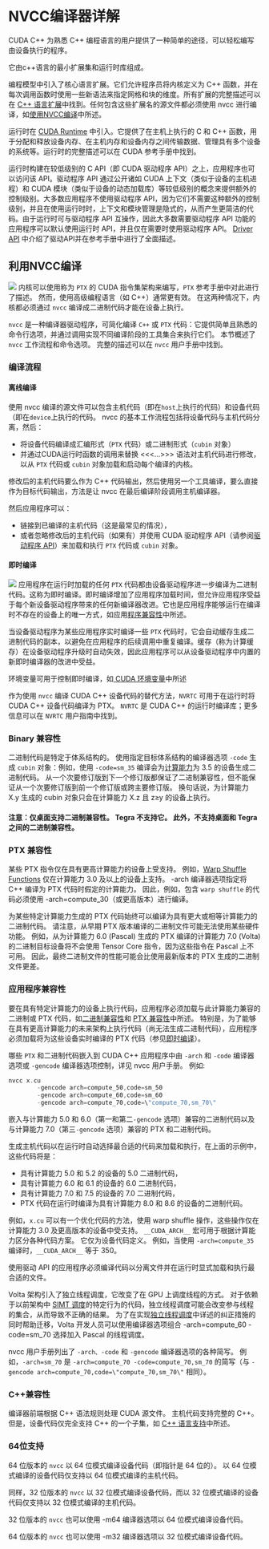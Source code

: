 # NVCC编译器详解

CUDA C++ 为熟悉 C++ 编程语言的用户提供了一种简单的途径，可以轻松编写由设备执行的程序。

它由c++语言的最小扩展集和运行时库组成。

编程模型中引入了核心语言扩展。它们允许程序员将内核定义为 C++ 函数，并在每次调用函数时使用一些新语法来指定网格和块的维度。所有扩展的完整描述可以在 [C++ 语言扩展](https://docs.nvidia.com/cuda/cuda-c-programming-guide/index.html#c-language-extensions)中找到。任何包含这些扩展名的源文件都必须使用 nvcc 进行编译，如[使用NVCC编译](https://docs.nvidia.com/cuda/cuda-c-programming-guide/index.html#compilation-with-nvcc)中所述。

运行时在 [CUDA Runtime](https://docs.nvidia.com/cuda/cuda-c-programming-guide/index.html#cuda-c-runtime) 中引入。它提供了在主机上执行的 C 和 C++ 函数，用于分配和释放设备内存、在主机内存和设备内存之间传输数据、管理具有多个设备的系统等。运行时的完整描述可以在 CUDA 参考手册中找到。

运行时构建在较低级别的 C API（即 CUDA 驱动程序 API）之上，应用程序也可以访问该 API。驱动程序 API 通过公开诸如 CUDA 上下文（类似于设备的主机进程）和 CUDA 模块（类似于设备的动态加载库）等较低级别的概念来提供额外的控制级别。大多数应用程序不使用驱动程序 API，因为它们不需要这种额外的控制级别，并且在使用运行时时，上下文和模块管理是隐式的，从而产生更简洁的代码。由于运行时可与驱动程序 API 互操作，因此大多数需要驱动程序 API 功能的应用程序可以默认使用运行时 API，并且仅在需要时使用驱动程序 API。 [Driver API](https://docs.nvidia.com/cuda/cuda-c-programming-guide/index.html#driver-api) 中介绍了驱动API并在参考手册中进行了全面描述。

## 利用NVCC编译
![](cuda-compilation-from-cu-to-executable.png)
内核可以使用称为 `PTX` 的 CUDA 指令集架构来编写，`PTX` 参考手册中对此进行了描述。 然而，使用高级编程语言（如 C++）通常更有效。 在这两种情况下，内核都必须通过 `nvcc` 编译成二进制代码才能在设备上执行。

`nvcc` 是一种编译器驱动程序，可简化编译 `C++` 或 `PTX` 代码：它提供简单且熟悉的命令行选项，并通过调用实现不同编译阶段的工具集合来执行它们。 本节概述了 `nvcc` 工作流程和命令选项。 完整的描述可以在 `nvcc` 用户手册中找到。

### 编译流程
####  离线编译

使用 nvcc 编译的源文件可以包含主机代码（即在`host`上执行的代码）和设备代码（即在`device`上执行的代码。 nvcc 的基本工作流程包括将设备代码与主机代码分离，然后： 

* 将设备代码编译成汇编形式（`PTX` 代码）或二进制形式（`cubin` 对象）
* 并通过CUDA运行时函数的调用来替换 <<<...>>> 语法对主机代码进行修改，以从 `PTX` 代码或 `cubin` 对象加载和启动每个编译的内核。
  
修改后的主机代码要么作为 C++ 代码输出，然后使用另一个工具编译，要么直接作为目标代码输出，方法是让 nvcc 在最后编译阶段调用主机编译器。

然后应用程序可以：

* 链接到已编译的主机代码（这是最常见的情况），
* 或者忽略修改后的主机代码（如果有）并使用 CUDA 驱动程序 API（请参阅[驱动程序 API](https://docs.nvidia.com/cuda/cuda-c-programming-guide/index.html#driver-api)）来加载和执行 `PTX` 代码或 `cubin` 对象。

#### 即时编译

![](just-in-time-compilation.png)
应用程序在运行时加载的任何 `PTX` 代码都由设备驱动程序进一步编译为二进制代码。这称为即时编译。即时编译增加了应用程序加载时间，但允许应用程序受益于每个新设备驱动程序带来的任何新编译器改进。它也是应用程序能够运行在编译时不存在的设备上的唯一方式，如应用[程序兼容性](https://docs.nvidia.com/cuda/cuda-c-programming-guide/index.html#application-compatibility)中所述。

当设备驱动程序为某些应用程序实时编译一些 `PTX` 代码时，它会自动缓存生成二进制代码的副本，以避免在应用程序的后续调用中重复编译。缓存（称为计算缓存）在设备驱动程序升级时自动失效，因此应用程序可以从设备驱动程序中内置的新即时编译器的改进中受益。

环境变量可用于控制即时编译，如[ CUDA 环境变量](https://docs.nvidia.com/cuda/cuda-c-programming-guide/index.html#env-vars)中所述

作为使用 `nvcc` 编译 CUDA C++ 设备代码的替代方法，`NVRTC` 可用于在运行时将 CUDA C++ 设备代码编译为 PTX。 `NVRTC` 是 CUDA C++ 的运行时编译库；更多信息可以在 `NVRTC` 用户指南中找到。

### Binary 兼容性

二进制代码是特定于体系结构的。 使用指定目标体系结构的编译器选项 `-code` 生成 `cubin` 对象：例如，使用 `-code=sm_35` 编译会为[计算能力](https://docs.nvidia.com/cuda/cuda-c-programming-guide/index.html#compute-capability)为 3.5 的设备生成二进制代码。 从一个次要修订版到下一个修订版都保证了二进制兼容性，但不能保证从一个次要修订版到前一个修订版或跨主要修订版。 换句话说，为计算能力 X.y 生成的 cubin 对象只会在计算能力 X.z 且 z≥y 的设备上执行。

#### 注意：仅桌面支持二进制兼容性。 Tegra 不支持它。 此外，不支持桌面和 Tegra 之间的二进制兼容性。

###  PTX 兼容性
某些 PTX 指令仅在具有更高计算能力的设备上受支持。 例如，[Warp Shuffle Functions](https://docs.nvidia.com/cuda/cuda-c-programming-guide/index.html#warp-shuffle-functions) 仅在计算能力 3.0 及以上的设备上支持。 -arch 编译器选项指定将 C++ 编译为 PTX 代码时假定的计算能力。 因此，例如，包含 `warp shuffle` 的代码必须使用 -arch=compute_30（或更高版本）进行编译。

为某些特定计算能力生成的 PTX 代码始终可以编译为具有更大或相等计算能力的二进制代码。 请注意，从早期 PTX 版本编译的二进制文件可能无法使用某些硬件功能。 例如，从为计算能力 6.0 (Pascal) 生成的 PTX 编译的计算能力 7.0 (Volta) 的二进制目标设备将不会使用 Tensor Core 指令，因为这些指令在 Pascal 上不可用。 因此，最终二进制文件的性能可能会比使用最新版本的 PTX 生成的二进制文件更差。

###  应用程序兼容性

要在具有特定计算能力的设备上执行代码，应用程序必须加载与此计算能力兼容的二进制或 PTX 代码，如[二进制兼容性](https://docs.nvidia.com/cuda/cuda-c-programming-guide/index.html#binary-compatibility)和 [PTX 兼容性](https://docs.nvidia.com/cuda/cuda-c-programming-guide/index.html#ptx-compatibility)中所述。 特别是，为了能够在具有更高计算能力的未来架构上执行代码（尚无法生成二进制代码），应用程序必须加载将为这些设备实时编译的 PTX 代码（参见[即时编译](https://docs.nvidia.com/cuda/cuda-c-programming-guide/index.html#just-in-time-compilation)）。

哪些 `PTX` 和二进制代码嵌入到 CUDA C++ 应用程序中由 `-arch` 和 `-code` 编译器选项或 `-gencode` 编译器选项控制，详见 nvcc 用户手册。 例如:
```C++
nvcc x.cu
        -gencode arch=compute_50,code=sm_50
        -gencode arch=compute_60,code=sm_60
        -gencode arch=compute_70,code=\"compute_70,sm_70\"
```
嵌入与计算能力 5.0 和 6.0（第一和第二`-gencode` 选项）兼容的二进制代码以及与计算能力 7.0（第三`-gencode` 选项）兼容的 PTX 和二进制代码。

生成主机代码以在运行时自动选择最合适的代码来加载和执行，在上面的示例中，这些代码将是：
* 具有计算能力 5.0 和 5.2 的设备的 5.0 二进制代码，
* 具有计算能力 6.0 和 6.1 的设备的 6.0 二进制代码，
* 具有计算能力 7.0 和 7.5 的设备的 7.0 二进制代码，
* PTX 代码在运行时编译为具有计算能力 8.0 和 8.6 的设备的二进制代码。

例如，`x.cu` 可以有一个优化代码的方法，使用 warp shuffle 操作，这些操作仅在计算能力 3.0 及更高版本的设备中受支持。 `__CUDA_ARCH__` 宏可用于根据计算能力区分各种代码方案。 它仅为设备代码定义。 例如，当使用 `-arch=compute_35` 编译时，`__CUDA_ARCH__` 等于 350。

使用驱动 API 的应用程序必须编译代码以分离文件并在运行时显式加载和执行最合适的文件。

Volta 架构引入了独立线程调度，它改变了在 GPU 上调度线程的方式。 对于依赖于以前架构中 [SIMT 调度](https://docs.nvidia.com/cuda/cuda-c-programming-guide/index.html#simt-architecture)的特定行为的代码，独立线程调度可能会改变参与线程的集合，从而导致不正确的结果。 为了在实现[独立线程调度](https://docs.nvidia.com/cuda/cuda-c-programming-guide/index.html#independent-thread-scheduling-7-x)中详述的纠正措施的同时帮助迁移，Volta 开发人员可以使用编译器选项组合 -arch=compute_60 -code=sm_70 选择加入 Pascal 的线程调度。

nvcc 用户手册列出了 `-arch、-code` 和 `-gencode` 编译器选项的各种简写。 例如，`-arch=sm_70` 是 `-arch=compute_70 -code=compute_70,sm_70` 的简写（与 `-gencode arch=compute_70,code=\"compute_70,sm_70\"` 相同）。

###  C++兼容性
编译器前端根据 C++ 语法规则处理 CUDA 源文件。 主机代码支持完整的 C++。 但是，设备代码仅完全支持 C++ 的一个子集，如 [C++ 语言支持](https://docs.nvidia.com/cuda/cuda-c-programming-guide/index.html#c-cplusplus-language-support)中所述。

### 64位支持

64 位版本的 `nvcc` 以 64 位模式编译设备代码（即指针是 64 位的）。 以 64 位模式编译的设备代码仅支持以 64 位模式编译的主机代码。

同样，32 位版本的 `nvcc` 以 32 位模式编译设备代码，而以 32 位模式编译的设备代码仅支持以 32 位模式编译的主机代码。

32 位版本的 `nvcc` 也可以使用 -m64 编译器选项以 64 位模式编译设备代码。

64 位版本的 `nvcc` 也可以使用 -m32 编译器选项以 32 位模式编译设备代码。
